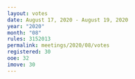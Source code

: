 ```yaml
---
layout: votes
date: August 17, 2020 - August 19, 2020
year: "2020"
month: "08"
rules: 3152013
permalink: meetings/2020/08/votes
registered: 30
ooe: 32
imove: 30
---
```


